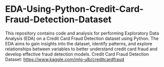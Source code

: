 # EDA-Using-Python-Credit-Card-Fraud-Detection-Dataset
This repository contains code and analysis for performing Exploratory Data Analysis (EDA) on a Credit Card Fraud Detection dataset using Python. The EDA aims to gain insights into the dataset, identify patterns, and explore relationships between variables to better understand credit card fraud and develop effective fraud detection models.
Credit Card Fraud Detection Dataset: https://www.kaggle.com/mlg-ulb/creditcardfraud
